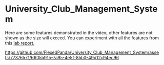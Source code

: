 # University_Club_Management_System

Here are some features demonstrated in the video, other features are not shown as the size will exceed. 
You can experiment with all the features from this <a href="Others/Group 3_CSE370_Lab_Project_Report.pdf">lab report.</a>

https://github.com/FlexedPanda/University_Club_Management_System/assets/77376571/6605b915-7a95-4e5f-85b0-49d12c94ec96
